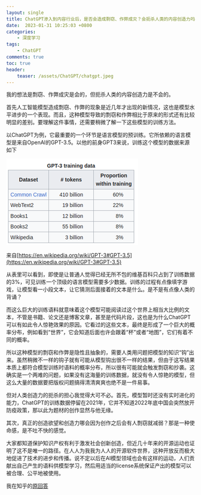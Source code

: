 ```yaml
---
layout: single
title: ChatGPT渗入到内容行业后，是否会造成剽窃、作弊成灾？会扼杀人类的内容创造力吗？
date:  2023-01-31 10:25:03 +0800
categories: 
    - 深度学习
tags: 
    - ChatGPT
comments: true
toc: true
header:
    teaser: /assets/ChatGPT/chatgpt.jpeg
---
```


我的想法是剽窃、作弊成灾是会的，但扼杀人类的内容创造力是不会的。

首先人工智能模型造成剽窃、作弊的现象是近几年才出现的新情况，这也是模型水平进步的一个表现。而且，这种模型导致的剽窃和作弊相比于原来的形式还有比较明显的差别。要理解这件事情，还需要稍微了解一下这些模型的训练方法。

以ChatGPT为例，它最重要的一个环节是语言模型的预训练。它所依赖的语言模型是来自OpenAI的GPT-3.5。以他的前身GPT3来说，训练这个模型的数据来源如下

![GPT-3训练数据](/assets/ChatGPT/data.png)

来自[https://en.wikipedia.org/wiki/GPT-3#GPT-3.5](https://en.wikipedia.org/wiki/GPT-3#GPT-3.5)

从表里可以看到，即使是让普通人觉得已经无所不包的维基百科只占到了训练数据的3%，可见训练一个顶级的语言模型需要多少数据。训练的过程有点像填字游戏，让模型看一小段文本，让它猜测后面接着的文本是什么。是不是有点像人类的背诵？

而这么巨大的训练语料就意味着这个模型可能阅读过这个世界上相当大比例的文本，不管是书籍、论文还是博客文章，甚至是代码片段，这也是为什么ChatGPT可以有如此令人惊艳效果的原因。它看过的这些文本，最终是形成了一个巨大的概率分布，例如看到“世界”，它会知道后面也许会跟着“杯”或者“地图”，它们有着不同的概率。

所以这种模型的剽窃和作弊是隐性且抽象的，需要人类用问题把模型的知识“钩”出来。虽然稍微不一样的钩子就有可能从模型钩出很不一样的结果，但由于这写结果本质上都符合模型训练时语料的概率分布，所以很有可能就会触发剽窃和抄袭。这确实是一个两难的问题，如果没有这海量的训练数据，就没有令人惊艳的模型，但这么大量的数据要把版权问题搞得清清爽爽也绝不是一件易事。

但对人类创造力的扼杀的担心我觉得大可不必。首先，模型暂时还没有实时进化的能力，ChatGPT的训练数据停留在2021年，它并不知道2022年底中国会突然放开防疫政策，那以此为题材的创作显然与他无缘。

其次，真正的创造欲望和创造力哪会因为创作之后会有人剽窃就减弱？那是一种使命感，是不吐不快的感觉。

大家都知道保护知识产权有利于激发社会创新创造，但近几十年来的开源运动也证明了这不是唯一的路径。在人人为我我为人人的开源软件世界，这种开放反而极大地促进了技术的进步和传播。说不定以后在AI模型领域也会有这样的运动，人们贡献出自己产生的语料供模型学习，然后用适当的license系统保证产出的模型可以被合理、公平地被使用。

我在知乎的[原回答](https://www.zhihu.com/answer/2869684778)